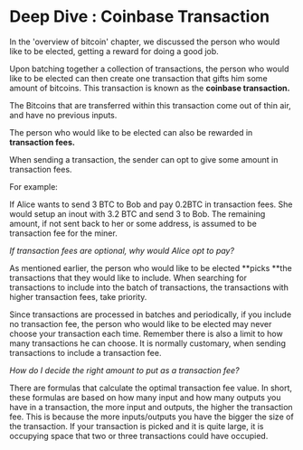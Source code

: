 # Deep Dive : Coinbase Transaction

In the 'overview of bitcoin' chapter, we discussed the person who would like to be elected, getting a reward for doing a good job.

Upon batching together a collection of transactions, the person who would like to be elected can then create one transaction that gifts him some amount of bitcoins. This transaction is known as the **coinbase transaction.**

The Bitcoins that are transferred within this transaction come out of thin air, and have no previous inputs.

The person who would like to be elected can also be rewarded in **transaction fees.**

When sending a transaction, the sender can opt to give some amount in transaction fees.

For example:

If Alice wants to send 3 BTC to Bob and pay 0.2BTC in transaction fees. She would setup an inout with 3.2 BTC and send 3 to Bob. The remaining amount, if not sent back to her or some address, is assumed to be transaction fee for the miner.

_If transaction fees are optional, why would Alice opt to pay?_

As mentioned earlier, the person who would like to be elected **picks **the transactions that they would like to include. When searching for transactions to include into the batch of transactions, the transactions with higher transaction fees, take priority.

Since transactions are processed in batches and periodically, if you include no transaction fee, the person who would like to be elected may never choose your transaction each time. Remember there is also a limit to how many transactions he can choose. It is normally customary, when sending transactions to include a transaction fee.

_How do I decide the right amount to put as a transaction fee?_

There are formulas that calculate the optimal transaction fee value. In short, these formulas are based on how many input and how many outputs you have in a transaction, the more input and outputs, the higher the transaction fee. This is because the more inputs/outputs you have the bigger the size of the transaction. If your transaction is picked and it is quite large, it is occupying space that two or three transactions could have occupied.

